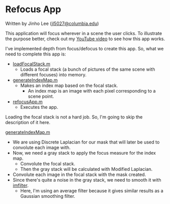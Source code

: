 # Refocus App

Written by Jinho Lee (jl5027@columbia.edu)

This application will focus wherever in a scene the user clicks. To illustrate the purpose better, check out my [YouTube video](https://youtu.be/qJmX-NFqSr0) to see how this app works.

I've implemented depth from focus/defocus to create this app. So, what we need to complete this app is:
- [loadFocalStack.m](https://github.com/JinhoLee93/Computer_Vision/blob/main/refocus_app/loadFocalStack.m)
  - Loads a focal stack (a bunch of pictures of the same scene with different focuses) into memory.
- [generateIndexMap.m](https://github.com/JinhoLee93/Computer_Vision/blob/main/refocus_app/generateIndexMap.m) 
  - Makes an index map based on the focal stack.
    - An index map is an image with each pixel corresponding to a scene point.
- [refocusApp.m](https://github.com/JinhoLee93/Computer_Vision/blob/main/refocus_app/refocusApp.m)
  - Executes the app. 

Loading the focal stack is not a hard job. So, I'm going to skip the description of it here. 

[generateIndexMap.m](https://github.com/JinhoLee93/Computer_Vision/blob/main/refocus_app/generateIndexMap.m) 
- We are using Discrete Laplacian for our mask that will later be used to convolute each image with. 
- Now, we need a gray stack to apply the focus measure for the index map.
  - Convolute the focal stack.
  - Then the gray stack will be calculated with Modified Laplacian. 
- Convolute each image in the focal stack with the mask created.  
- Since there's quite a noise in the gray stack, we need to smooth it with [imfilter](https://www.mathworks.com/help/images/ref/imfilter.html). 
  - Here, I'm using an average filter because it gives similar results as a Gaussian smoothing filter.

